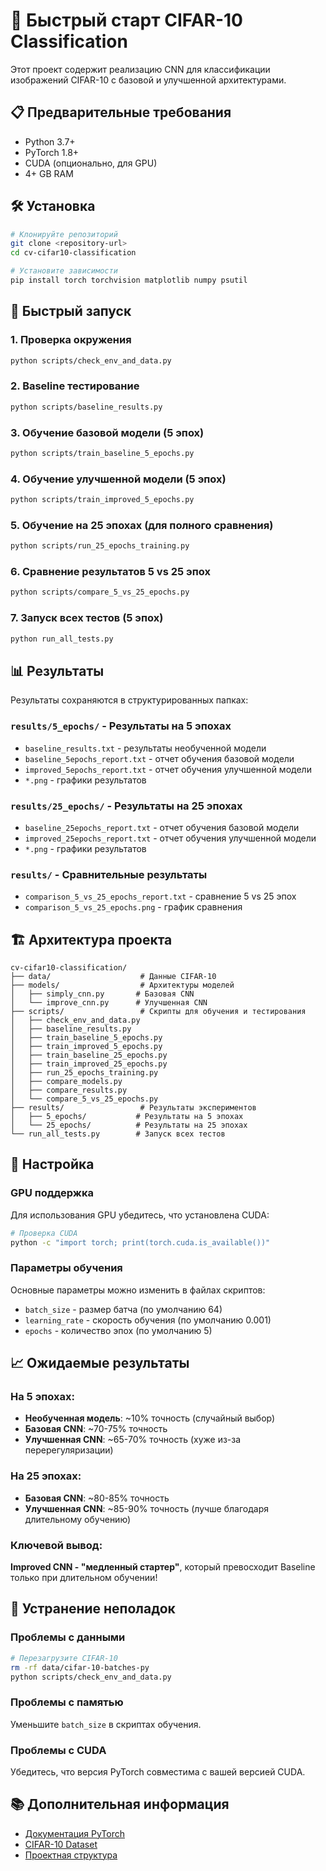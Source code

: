# 🚀 Быстрый старт CIFAR-10 Classification

Этот проект содержит реализацию CNN для классификации изображений CIFAR-10 с базовой и улучшенной архитектурами.

## 📋 Предварительные требования

- Python 3.7+
- PyTorch 1.8+
- CUDA (опционально, для GPU)
- 4+ GB RAM

## 🛠️ Установка

```bash
# Клонируйте репозиторий
git clone <repository-url>
cd cv-cifar10-classification

# Установите зависимости
pip install torch torchvision matplotlib numpy psutil
```

## 🎯 Быстрый запуск

### 1. Проверка окружения

```bash
python scripts/check_env_and_data.py
```

### 2. Baseline тестирование

```bash
python scripts/baseline_results.py
```

### 3. Обучение базовой модели (5 эпох)

```bash
python scripts/train_baseline_5_epochs.py
```

### 4. Обучение улучшенной модели (5 эпох)

```bash
python scripts/train_improved_5_epochs.py
```

### 5. Обучение на 25 эпохах (для полного сравнения)

```bash
python scripts/run_25_epochs_training.py
```

### 6. Сравнение результатов 5 vs 25 эпох

```bash
python scripts/compare_5_vs_25_epochs.py
```

### 7. Запуск всех тестов (5 эпох)

```bash
python run_all_tests.py
```

## 📊 Результаты

Результаты сохраняются в структурированных папках:

### `results/5_epochs/` - Результаты на 5 эпохах

- `baseline_results.txt` - результаты необученной модели
- `baseline_5epochs_report.txt` - отчет обучения базовой модели
- `improved_5epochs_report.txt` - отчет обучения улучшенной модели
- `*.png` - графики результатов

### `results/25_epochs/` - Результаты на 25 эпохах

- `baseline_25epochs_report.txt` - отчет обучения базовой модели
- `improved_25epochs_report.txt` - отчет обучения улучшенной модели
- `*.png` - графики результатов

### `results/` - Сравнительные результаты

- `comparison_5_vs_25_epochs_report.txt` - сравнение 5 vs 25 эпох
- `comparison_5_vs_25_epochs.png` - график сравнения

## 🏗️ Архитектура проекта

```
cv-cifar10-classification/
├── data/                    # Данные CIFAR-10
├── models/                  # Архитектуры моделей
│   ├── simply_cnn.py       # Базовая CNN
│   └── improve_cnn.py      # Улучшенная CNN
├── scripts/                 # Скрипты для обучения и тестирования
│   ├── check_env_and_data.py
│   ├── baseline_results.py
│   ├── train_baseline_5_epochs.py
│   ├── train_improved_5_epochs.py
│   ├── train_baseline_25_epochs.py
│   ├── train_improved_25_epochs.py
│   ├── run_25_epochs_training.py
│   ├── compare_models.py
│   ├── compare_results.py
│   └── compare_5_vs_25_epochs.py
├── results/                 # Результаты экспериментов
│   ├── 5_epochs/           # Результаты на 5 эпохах
│   └── 25_epochs/          # Результаты на 25 эпохах
└── run_all_tests.py        # Запуск всех тестов
```

## 🔧 Настройка

### GPU поддержка

Для использования GPU убедитесь, что установлена CUDA:

```bash
# Проверка CUDA
python -c "import torch; print(torch.cuda.is_available())"
```

### Параметры обучения

Основные параметры можно изменить в файлах скриптов:

- `batch_size` - размер батча (по умолчанию 64)
- `learning_rate` - скорость обучения (по умолчанию 0.001)
- `epochs` - количество эпох (по умолчанию 5)

## 📈 Ожидаемые результаты

### На 5 эпохах:

- **Необученная модель**: ~10% точность (случайный выбор)
- **Базовая CNN**: ~70-75% точность
- **Улучшенная CNN**: ~65-70% точность (хуже из-за перерегуляризации)

### На 25 эпохах:

- **Базовая CNN**: ~80-85% точность
- **Улучшенная CNN**: ~85-90% точность (лучше благодаря длительному обучению)

### Ключевой вывод:

**Improved CNN - "медленный стартер"**, который превосходит Baseline только при длительном обучении!

## 🐛 Устранение неполадок

### Проблемы с данными

```bash
# Перезагрузите CIFAR-10
rm -rf data/cifar-10-batches-py
python scripts/check_env_and_data.py
```

### Проблемы с памятью

Уменьшите `batch_size` в скриптах обучения.

### Проблемы с CUDA

Убедитесь, что версия PyTorch совместима с вашей версией CUDA.

## 📚 Дополнительная информация

- [Документация PyTorch](https://pytorch.org/docs/)
- [CIFAR-10 Dataset](https://www.cs.toronto.edu/~kriz/cifar.html)
- [Проектная структура](PROJECT_STRUCTURE.md)
